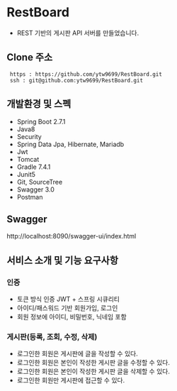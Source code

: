 # RestBoard
- REST 기반의 게시판 API 서버를 만들었습니다.
## Clone 주소  
` https : https://github.com/ytw9699/RestBoard.git`  
` ssh : git@github.com:ytw9699/RestBoard.git`  

## 개발환경 및 스펙
- Spring Boot 2.7.1
- Java8
- Security
- Spring Data Jpa, Hibernate, Mariadb 
- Jwt
- Tomcat
- Gradle 7.4.1
- Junit5
- Git, SourceTree
- Swagger 3.0
- Postman

## Swagger
http://localhost:8090/swagger-ui/index.html

## 서비스 소개 및 기능 요구사항 

### 인증
- 토큰 방식 인증 JWT + 스프링 시큐리티
- 아이디/패스워드 기반 회원가입, 로그인
- 회원 정보에 아이디, 비밀번호, 닉네임 포함

### 게시판(등록, 조회, 수정, 삭제)
- 로그인한 회원은 게시판에 글을 작성할 수 있다. 
- 로그인한 회원은 본인이 작성한 게시판 글을 수정할 수 있다. 
- 로그인한 회원은 본인이 작성한 게시판 글을 삭제할 수 있다.
- 로그인한 회원만 게시판에 접근할 수 있다.



